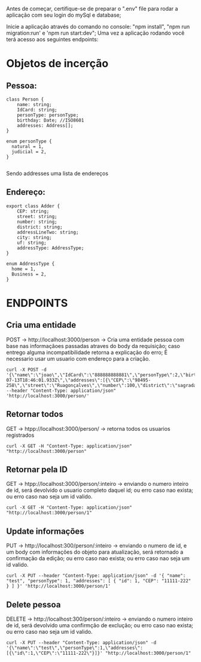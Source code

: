 Antes de começar, certifique-se de preparar o ".env" file para rodar a aplicação com seu login do mySql e database;

Inicie a aplicação através do comando no console: "npm install", "npm run migration:run' e 'npm run start:dev"; Uma vez a aplicação rodando você terá acesso aos seguintes endpoints:

# Objetos de incerção

## Pessoa:
```
class Person {
    name: string;
    IdCard: string;
    personType: personType;
    birthday: Date; //ISO8601
    addresses: Address[];
}

enum personType {
  natural = 1,
  judicial = 2,
}


```
Sendo addresses uma lista de endereços

## Endereço:
```
export class Adder {
    CEP: string;
    street: string;
    number: string;
    district: string;
    addressLineTwo: string;
    city: string;
    uf: string;
    addressType: AddressType;
}

enum AddressType {
  home = 1,
  Business = 2,
}

```

# ENDPOINTS

## Cria uma entidade
POST -> http://localhost:3000/person -> Cria uma entidade pessoa com base nas informaçãoes passadas atraves do body da requisição; caso entrego alguma incompatibilidade retorna a explicação do erro;
É necessario usar um usuario com endereço para a criação.

```
curl -X POST -d '{\"name\":\"joao\",\"IdCard\":\"888888888881\",\"personType\":2,\"birthday\":\"2013-07-13T18:46:01.933Z\",\"addresses\":[{\"CEP\":\"98495-258\",\"street\":\"Ruagonçalves\",\"number\":100,\"district\":\"sagradafamilia\",\"addressLineTwo\":\"\",\"city\":\"portoaalegre\",\"uf\":\"Rf\",\"addressType\":1}]}' --header "Content-Type: application/json" 'http://localhost:3000/person/'
```

## Retornar todos
GET -> htpp://localhost:3000/person/ -> retorna todos os usuarios registrados
```
curl -X GET -H "Content-Type: application/json" "http://localhost:3000/person"
```
## Retornar pela ID
GET -> htpp://localhost:3000/person/:inteiro -> enviando o numero inteiro de id, será devolvido o usuario completo daquel id; ou erro caso nao exista; ou erro caso nao seja um id valido.
```
curl -X GET -H "Content-Type: application/json" "http://localhost:3000/person/1"
```
## Update informações
PUT -> http://localhost:300/person/:inteiro -> enviando o numero de id, e um body com informações do objeto para atualização, será retornado a confirmação da edição; ou erro caso nao exista; ou erro caso nao seja um id valido.
```
curl -X PUT --header "Content-Type: application/json" -d '{ "name": "test", "personType": 1, "addresses": [ { "id": 1, "CEP": "11111-222" } ] }' 'http://localhost:3000/person/1'
```
## Delete pessoa
DELETE -> http://localhost:300/person/:inteiro -> enviando o numero inteiro de id, será devolvido uma confirmção de exclução; ou erro caso nao exista; ou erro caso nao seja um id valido.
```
curl -X PUT --header "Content-Type: application/json" -d '{\"name\":\"test\",\"personType\":1,\"addresses\":[{\"id\":1,\"CEP\":\"11111-222\"}]}' "http://localhost:3000/person/1"
```

